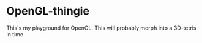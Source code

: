# OpenGL-thingie
This's my playground for OpenGL. This will probably morph into a 3D-tetris in time.